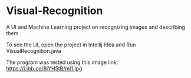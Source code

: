 # Visual-Recognition
A UI and Machine Learning project on recognizing images and describing them

To see the UI, open the project in Intellij Idea and Run VisualRecognition.java

The program was tested using this image link: https://i.ibb.co/8jYH5tB/ml1.jpg
